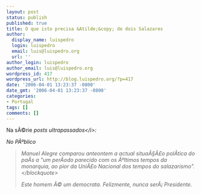 ```yaml
---
layout: post
status: publish
published: true
title: O que isto precisa &Atilde;&copy; de dois Salazares
author:
  display_name: luispedro
  login: luispedro
  email: luis@luispedro.org
  url: ''
author_login: luispedro
author_email: luis@luispedro.org
wordpress_id: 417
wordpress_url: http://blog.luispedro.org/?p=417
date: '2006-04-01 13:23:37 -0800'
date_gmt: '2006-04-01 13:23:37 -0800'
categories:
- Portugal
tags: []
comments: []
---
```

<p>Na s&Atilde;&copy;rie <i>posts ultrapassados<&#47;i>:</p>
<p>No P&Atilde;&ordm;blico</p>
<blockquote><p>
Manuel Alegre comparou anteontem a actual situa&Atilde;&sect;&Atilde;&pound;o pol&Atilde;&shy;tica do pa&Atilde;&shy;s a "um per&Atilde;&shy;odo parecido com os &Atilde;&ordm;ltimos tempos da monarquia, ao pior da Uni&Atilde;&pound;o Nacional dos tempos do salazarismo".<br />
<&#47;blockquote></p>
<p>Este homem &Atilde;&copy; um democrata. Felizmente, nunca ser&Atilde;&iexcl; Presidente.</p>
